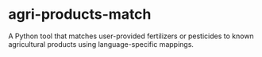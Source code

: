 # agri-products-match
A Python tool that matches user-provided fertilizers or pesticides to known agricultural products using language-specific mappings.
